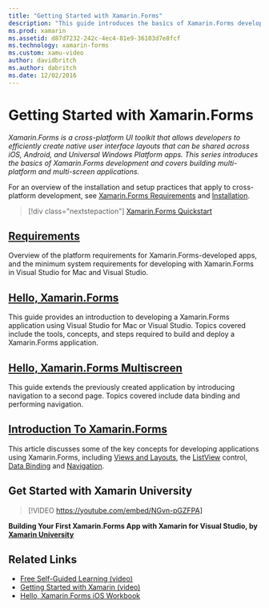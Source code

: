```yaml
---
title: "Getting Started with Xamarin.Forms"
description: "This guide introduces the basics of Xamarin.Forms development and covers building multi-platform and multi-screen applications."
ms.prod: xamarin
ms.assetid: d87d7232-242c-4ec4-81e9-36103d7e8fcf
ms.technology: xamarin-forms
ms.custom: xamu-video
author: davidbritch
ms.author: dabritch
ms.date: 12/02/2016
---
```


# Getting Started with Xamarin.Forms

_Xamarin.Forms is a cross-platform UI toolkit that allows developers to efficiently create native user interface layouts that can be shared across iOS, Android, and Universal Windows Platform apps. This series introduces the basics of Xamarin.Forms development and covers building multi-platform and multi-screen applications._

For an overview of the installation and setup practices that apply to cross-platform development, see [Xamarin.Forms Requirements](installation.md) and [Installation](~/cross-platform/get-started/installation/index.md).

> [!div class="nextstepaction"]
> [Xamarin.Forms Quickstart](~/xamarin-forms/get-started/hello-xamarin-forms/quickstart.md)



## [Requirements](installation.md)

Overview of the platform requirements for Xamarin.Forms-developed apps, and the minimum system requirements for developing with Xamarin.Forms in Visual Studio for Mac and Visual Studio.

## [Hello, Xamarin.Forms](~/xamarin-forms/get-started/hello-xamarin-forms/index.md)

This guide provides an introduction to developing a Xamarin.Forms application using Visual Studio for Mac or Visual Studio. Topics covered include the tools, concepts, and steps required to build and deploy a Xamarin.Forms application.

## [Hello, Xamarin.Forms Multiscreen](~/xamarin-forms/get-started/hello-xamarin-forms-multiscreen/index.md)

This guide extends the previously created application by introducing navigation to a second page. Topics covered include data binding and performing navigation.

## [Introduction To Xamarin.Forms](~/xamarin-forms/get-started/introduction-to-xamarin-forms.md)

This article discusses some of the key concepts for developing applications using Xamarin.Forms, including [Views and Layouts](~/xamarin-forms/get-started/introduction-to-xamarin-forms.md#Views_and_Layouts), the [ListView](~/xamarin-forms/get-started/introduction-to-xamarin-forms.md#Lists_in_Xamarin_Forms) control, [Data Binding](~/xamarin-forms/get-started/introduction-to-xamarin-forms.md#Data_Binding) and [Navigation](~/xamarin-forms/get-started/introduction-to-xamarin-forms.md#Navigation).


## Get Started with Xamarin University

> [!VIDEO https://youtube.com/embed/NGvn-pGZFPA]

**Building Your First Xamarin.Forms App with Xamarin for Visual Studio, by [Xamarin University](https://university.xamarin.com)**


## Related Links

- [Free Self-Guided Learning (video)](https://university.xamarin.com/self-guided)
- [Getting Started with Xamarin (video)](https://developer.xamarin.com/videos/)
- [Hello, Xamarin.Forms iOS Workbook](https://developer.xamarin.com/workbooks/xamarin-forms/getting-started/GettingStartedWithXamarinForms-ios.workbook)
